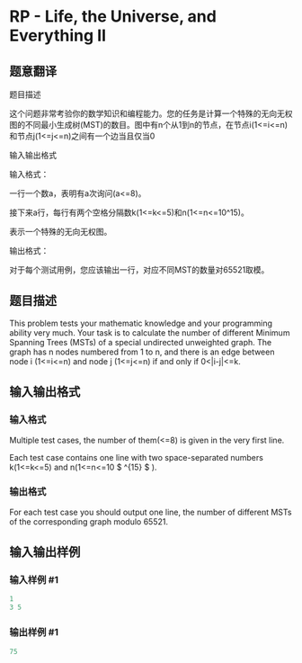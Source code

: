 # RP - Life, the Universe, and Everything II

## 题意翻译

题目描述

这个问题非常考验你的数学知识和编程能力。您的任务是计算一个特殊的无向无权图的不同最小生成树(MST)的数目。图中有n个从1到n的节点，在节点i(1<=i<=n)和节点j(1<=j<=n)之间有一个边当且仅当0

输入输出格式

输入格式：

一行一个数a，表明有a次询问(a<=8)。

接下来a行，每行有两个空格分隔数k(1<=k<=5)和n(1<=n<=10^15)。

表示一个特殊的无向无权图。

输出格式：

对于每个测试用例，您应该输出一行，对应不同MST的数量对65521取模。

## 题目描述

This problem tests your mathematic knowledge and your programming ability very much. Your task is to calculate the number of different Minimum Spanning Trees (MSTs) of a special undirected unweighted graph. The graph has n nodes numbered from 1 to n, and there is an edge between node i (1<=i<=n) and node j (1<=j<=n) if and only if 0<|i-j|<=k.

## 输入输出格式

### 输入格式

Multiple test cases, the number of them(<=8) is given in the very first line.

Each test case contains one line with two space-separated numbers k(1<=k<=5) and n(1<=n<=10 $ ^{15} $ ).

### 输出格式

For each test case you should output one line, the number of different MSTs of the corresponding graph modulo 65521.

## 输入输出样例

### 输入样例 #1

```cpp
1
3 5
```


### 输出样例 #1

```cpp
75
```


